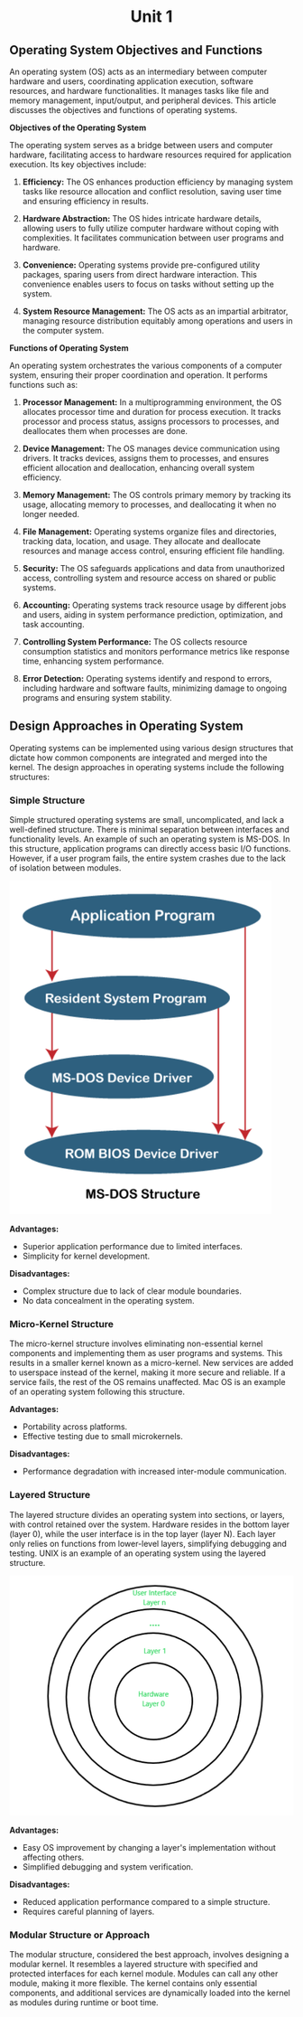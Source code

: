 # <p align="center"> Unit 1 </p>

## Operating System Objectives and Functions

An operating system (OS) acts as an intermediary between computer hardware and users, coordinating application execution, software resources, and hardware functionalities. It manages tasks like file and memory management, input/output, and peripheral devices. This article discusses the objectives and functions of operating systems.

**Objectives of the Operating System**

The operating system serves as a bridge between users and computer hardware, facilitating access to hardware resources required for application execution. Its key objectives include:

1. **Efficiency:** The OS enhances production efficiency by managing system tasks like resource allocation and conflict resolution, saving user time and ensuring efficiency in results.

2. **Hardware Abstraction:** The OS hides intricate hardware details, allowing users to fully utilize computer hardware without coping with complexities. It facilitates communication between user programs and hardware.

3. **Convenience:** Operating systems provide pre-configured utility packages, sparing users from direct hardware interaction. This convenience enables users to focus on tasks without setting up the system.

4. **System Resource Management:** The OS acts as an impartial arbitrator, managing resource distribution equitably among operations and users in the computer system.

**Functions of Operating System**

An operating system orchestrates the various components of a computer system, ensuring their proper coordination and operation. It performs functions such as:

1. **Processor Management:** In a multiprogramming environment, the OS allocates processor time and duration for process execution. It tracks processor and process status, assigns processors to processes, and deallocates them when processes are done.

2. **Device Management:** The OS manages device communication using drivers. It tracks devices, assigns them to processes, and ensures efficient allocation and deallocation, enhancing overall system efficiency.

3. **Memory Management:** The OS controls primary memory by tracking its usage, allocating memory to processes, and deallocating it when no longer needed.

4. **File Management:** Operating systems organize files and directories, tracking data, location, and usage. They allocate and deallocate resources and manage access control, ensuring efficient file handling.

5. **Security:** The OS safeguards applications and data from unauthorized access, controlling system and resource access on shared or public systems.

6. **Accounting:** Operating systems track resource usage by different jobs and users, aiding in system performance prediction, optimization, and task accounting.

7. **Controlling System Performance:** The OS collects resource consumption statistics and monitors performance metrics like response time, enhancing system performance.

8. **Error Detection:** Operating systems identify and respond to errors, including hardware and software faults, minimizing damage to ongoing programs and ensuring system stability.



## Design Approaches in Operating System

Operating systems can be implemented using various design structures that dictate how common components are integrated and merged into the kernel. The design approaches in operating systems include the following structures:

### Simple Structure
Simple structured operating systems are small, uncomplicated, and lack a well-defined structure. There is minimal separation between interfaces and functionality levels. An example of such an operating system is MS-DOS. In this structure, application programs can directly access basic I/O functions. However, if a user program fails, the entire system crashes due to the lack of isolation between modules.

![Simple Structure](2023-08-14-22-45-09.png)

**Advantages:**
- Superior application performance due to limited interfaces.
- Simplicity for kernel development.

**Disadvantages:**
- Complex structure due to lack of clear module boundaries.
- No data concealment in the operating system.

### Micro-Kernel Structure
The micro-kernel structure involves eliminating non-essential kernel components and implementing them as user programs and systems. This results in a smaller kernel known as a micro-kernel. New services are added to userspace instead of the kernel, making it more secure and reliable. If a service fails, the rest of the OS remains unaffected. Mac OS is an example of an operating system following this structure.

**Advantages:**
- Portability across platforms.
- Effective testing due to small microkernels.

**Disadvantages:**
- Performance degradation with increased inter-module communication.

### Layered Structure
The layered structure divides an operating system into sections, or layers, with control retained over the system. Hardware resides in the bottom layer (layer 0), while the user interface is in the top layer (layer N). Each layer only relies on functions from lower-level layers, simplifying debugging and testing. UNIX is an example of an operating system using the layered structure.

![](2023-08-14-22-47-46.png)

**Advantages:**
- Easy OS improvement by changing a layer's implementation without affecting others.
- Simplified debugging and system verification.

**Disadvantages:**
- Reduced application performance compared to a simple structure.
- Requires careful planning of layers.

### Modular Structure or Approach
The modular structure, considered the best approach, involves designing a modular kernel. It resembles a layered structure with specified and protected interfaces for each kernel module. Modules can call any other module, making it more flexible. The kernel contains only essential components, and additional services are dynamically loaded into the kernel as modules during runtime or boot time.

